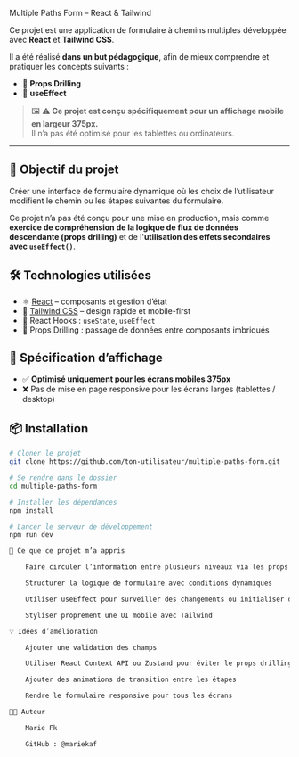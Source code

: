  Multiple Paths Form – React & Tailwind

Ce projet est une application de formulaire à chemins multiples développée avec **React** et **Tailwind CSS**.

Il a été réalisé **dans un but pédagogique**, afin de mieux comprendre et pratiquer les concepts suivants :

- 🔁 **Props Drilling**
- 🔄 **useEffect**

> 🖼️ **⚠️ Ce projet est conçu spécifiquement pour un affichage mobile en largeur 375px.**  
> Il n’a pas été optimisé pour les tablettes ou ordinateurs.

---

## 🎯 Objectif du projet

Créer une interface de formulaire dynamique où les choix de l’utilisateur modifient le chemin ou les étapes suivantes du formulaire.

Ce projet n’a pas été conçu pour une mise en production, mais comme **exercice de compréhension de la logique de flux de données descendante (props drilling)** et de l'**utilisation des effets secondaires avec `useEffect()`**.

## 🛠️ Technologies utilisées

- ⚛️ [React](https://reactjs.org/) – composants et gestion d’état
- 🎨 [Tailwind CSS](https://tailwindcss.com/) – design rapide et mobile-first
- 🧩 React Hooks : `useState`, `useEffect`
- 🔽 Props Drilling : passage de données entre composants imbriqués

## 📱 Spécification d’affichage

- ✅ **Optimisé uniquement pour les écrans mobiles 375px**
- ❌ Pas de mise en page responsive pour les écrans larges (tablettes / desktop)

## 📦 Installation

```bash
# Cloner le projet
git clone https://github.com/ton-utilisateur/multiple-paths-form.git

# Se rendre dans le dossier
cd multiple-paths-form

# Installer les dépendances
npm install

# Lancer le serveur de développement
npm run dev

🧠 Ce que ce projet m’a appris

    Faire circuler l’information entre plusieurs niveaux via les props

    Structurer la logique de formulaire avec conditions dynamiques

    Utiliser useEffect pour surveiller des changements ou initialiser des comportements

    Styliser proprement une UI mobile avec Tailwind

💡 Idées d’amélioration

    Ajouter une validation des champs

    Utiliser React Context API ou Zustand pour éviter le props drilling

    Ajouter des animations de transition entre les étapes

    Rendre le formulaire responsive pour tous les écrans

👩‍💻 Auteur

    Marie Fk

    GitHub : @mariekaf
